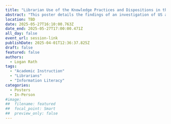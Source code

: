 ```yaml
---
title: "Librarian Use of the Knowledge Practices and Dispositions in the ACRL Framework"
abstract: "This poster details the findings of an investigation of US academic instruction librarians’ use of the knowledge practices and dispositions in the Framework for Information Literacy in Higher Education from the Association of College and Research Libraries (2016). The Framework is a departure from the previous set of standards, but is often critiqued for being too theoretical and therefore not relevant to practice. In order to investigate the extent to which academic librarians use this theoretically-grounded document in practice, a questionnaire and interview study was conducted. This questionnaire explored librarian preparation in library science and education; familiarity with the frames, knowledge practices, and dispositions; examples of how, if at all, the knowledge practices and dispositions are implemented in information literacy instruction; and barriers with implementing the Framework. Follow up interviews investigated more deeply how various parts of the Framework were implemented in librarians’ daily work."
location: TBD
date: 2025-05-27T16:10:00.763Z
date_end: 2025-05-27T17:00:00.471Z
all_day: false
event_url: session-link
publishDate: 2025-04-01T12:36:37.825Z
draft: false
featured: false
authors:
  - Logan Rath
tags:
  - "Academic Instruction"
  - "Librarians"
  - "Information Literacy"
categories:
  - Posters
  - In-Person
#image:
##  filename: featured
##  focal_point: Smart
##  preview_only: false
---
```

